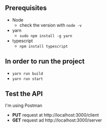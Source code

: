 ## Prerequisites
- Node
  - check the version with `node -v`
- yarn
  - `sudo npm install -g yarn`
- typescript
  - `npm install typescript`

## In order to run the project

- `yarn run build`
- `yarn run start`

## Test the API
I'm using Postman
- **PUT** request at http://localhost:3000/client
- **GET** request ad http://localhost:3000/server
